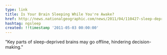 ```yaml
---
type: link
title: Is Your Brain Sleeping While You're Awake?
href: http://news.nationalgeographic.com/news/2011/04/110427-sleep-deprived-brains-nature-science-health-rat-asleep-awake/
hashtag: ngsleep
created: !!timestamp '2011-05-03 00:00:00'
---
```

"Key parts of sleep-deprived brains may go offline, hindering decision-making."